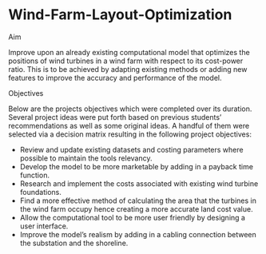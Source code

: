 # Wind-Farm-Layout-Optimization

Aim 

Improve upon an already existing computational model that optimizes the positions of wind turbines in a wind farm with respect to its cost-power ratio. This is to be achieved by adapting existing methods or adding new features to improve the accuracy and performance of the model. 

Objectives 

Below are the projects objectives which were completed over its duration. Several project ideas were put forth based on previous students’ recommendations as well as some original ideas. A handful of them were selected via a decision matrix resulting in the following project objectives: 

* Review and update existing datasets and costing parameters where possible to maintain the tools relevancy. 
* Develop the model to be more marketable by adding in a payback time function. 
* Research and implement the costs associated with existing wind turbine foundations. 
* Find a more effective method of calculating the area that the turbines in the wind farm occupy hence creating a more accurate land cost value. 
* Allow the computational tool to be more user friendly by designing a user interface. 
* Improve the model’s realism by adding in a cabling connection between the substation and the shoreline. 
